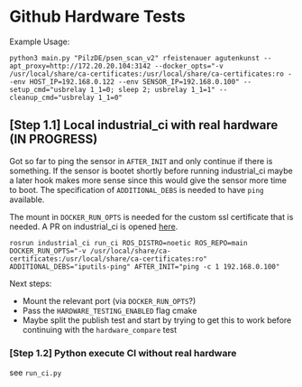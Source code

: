 # Github Hardware Tests
Example Usage:
```
python3 main.py "PilzDE/psen_scan_v2" rfeistenauer agutenkunst --apt_proxy=http://172.20.20.104:3142 --docker_opts="-v /usr/local/share/ca-certificates:/usr/local/share/ca-certificates:ro --env HOST_IP=192.168.0.122 --env SENSOR_IP=192.168.0.100" --setup_cmd="usbrelay 1_1=0; sleep 2; usbrelay 1_1=1" --cleanup_cmd="usbrelay 1_1=0"
```

## [Step 1.1] Local industrial_ci with real hardware (IN PROGRESS)
Got so far to ping the sensor in `AFTER_INIT` and only continue if there is something. If the sensor is bootet shortly before running industrial_ci maybe a later hook makes more sense since this would give the sensor more time to boot. The specification of `ADDITIONAL_DEBS` is needed to have `ping` available.

The mount in `DOCKER_RUN_OPTS` is needed for the custom ssl certificate that is needed. A PR on industrial_ci is opened [here](https://github.com/ros-industrial/industrial_ci/pull/671/files).

```
rosrun industrial_ci run_ci ROS_DISTRO=noetic ROS_REPO=main DOCKER_RUN_OPTS="-v /usr/local/share/ca-certificates:/usr/local/share/ca-certificates:ro" ADDITIONAL_DEBS="iputils-ping" AFTER_INIT="ping -c 1 192.168.0.100"
```

Next steps:
- Mount the relevant port (via `DOCKER_RUN_OPTS`?)
- Pass the `HARDWARE_TESTING_ENABLED` flag cmake
- Maybe split the publish test and start by trying to get this to work before continuing with the `hardware_compare` test

### [Step 1.2] Python execute CI without real hardware
see `run_ci.py`